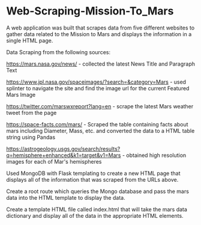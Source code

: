 # Web-Scraping-Mission-To_Mars

A web application was built that scrapes data from five different websites to gather data related to the Mission to Mars and displays the information in a single HTML page.

Data Scraping from the following sources:

https://mars.nasa.gov/news/ - collected the latest News Title and Paragraph Text

https://www.jpl.nasa.gov/spaceimages/?search=&category=Mars - used splinter to navigate the site and find the image url for the current Featured Mars Image

https://twitter.com/marswxreport?lang=en - scrape the latest Mars weather tweet from the page

https://space-facts.com/mars/ - Scraped the table containing facts about mars including Diameter, Mass, etc. and converted the data to a HTML table string using Pandas

https://astrogeology.usgs.gov/search/results?q=hemisphere+enhanced&k1=target&v1=Mars - obtained high resolution images for each of Mar's hemispheres

Used MongoDB with Flask templating to create a new HTML page that displays all of the information that was scraped from the URLs above.

Create a root route which queries the Mongo database and pass the mars data into the HTML template to display the data.

Create a template HTML file called index.html that will take the mars data dictionary and display all of the data in the appropriate HTML elements.





